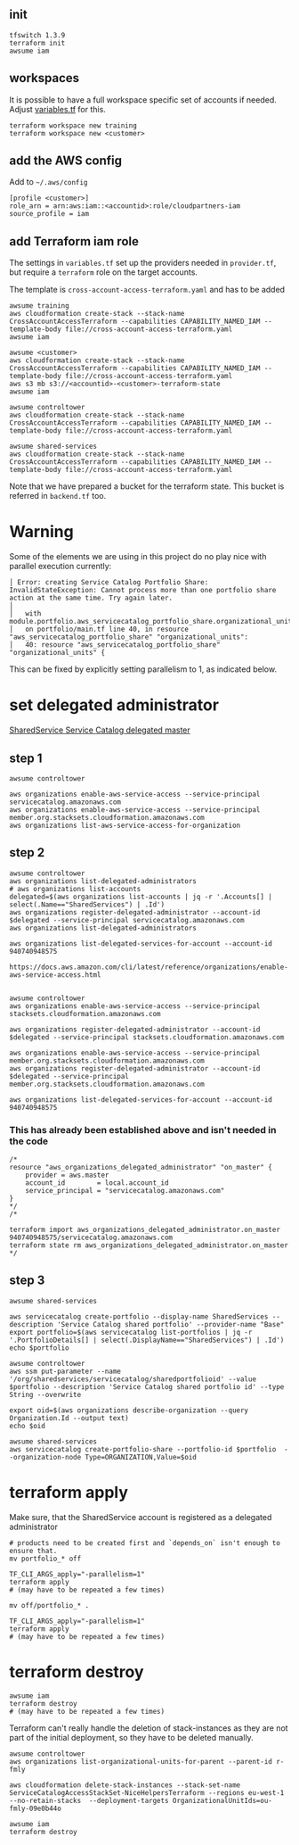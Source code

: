 
## init

    tfswitch 1.3.9
    terraform init
    awsume iam

## workspaces

It is possible to have a full workspace specific set of accounts if needed. Adjust [variables.tf](./variables.tf) for this.

    terraform workspace new training
    terraform workspace new <customer>

## add the AWS config

Add to `~/.aws/config`

    [profile <customer>]
    role_arn = arn:aws:iam::<accountid>:role/cloudpartners-iam
    source_profile = iam

## add Terraform iam role

The settings in `variables.tf` set up the providers needed in `provider.tf`, but require a `terraform` role on the target accounts.

The template is `cross-account-access-terraform.yaml` and has to be added 

    awsume training
    aws cloudformation create-stack --stack-name CrossAccountAccessTerraform --capabilities CAPABILITY_NAMED_IAM --template-body file://cross-account-access-terraform.yaml
    awsume iam

    awsume <customer>
    aws cloudformation create-stack --stack-name CrossAccountAccessTerraform --capabilities CAPABILITY_NAMED_IAM --template-body file://cross-account-access-terraform.yaml
    aws s3 mb s3://<accountid>-<customer>-terraform-state
    awsume iam

    awsume controltower
    aws cloudformation create-stack --stack-name CrossAccountAccessTerraform --capabilities CAPABILITY_NAMED_IAM --template-body file://cross-account-access-terraform.yaml

    awsume shared-services
    aws cloudformation create-stack --stack-name CrossAccountAccessTerraform --capabilities CAPABILITY_NAMED_IAM --template-body file://cross-account-access-terraform.yaml

Note that we have prepared a bucket for the terraform state. This bucket is referred in `backend.tf` too.


# Warning

Some of the elements we are using in this project do no play nice with parallel execution currently:

    │ Error: creating Service Catalog Portfolio Share: InvalidStateException: Cannot process more than one portfolio share action at the same time. Try again later.
    │
    │   with module.portfolio.aws_servicecatalog_portfolio_share.organizational_units[0],
    │   on portfolio/main.tf line 40, in resource "aws_servicecatalog_portfolio_share" "organizational_units":
    │   40: resource "aws_servicecatalog_portfolio_share" "organizational_units" {

This can be fixed by explicitly setting parallelism to 1, as indicated below.

# set delegated administrator

[SharedService Service Catalog delegated master](https://cloudpartners.atlassian.net/wiki/spaces/DEV/pages/2271084578/SharedService+Service+Catalog+delegated+master)

## step 1

    awsume controltower

    aws organizations enable-aws-service-access --service-principal servicecatalog.amazonaws.com
    aws organizations enable-aws-service-access --service-principal member.org.stacksets.cloudformation.amazonaws.com
    aws organizations list-aws-service-access-for-organization

## step 2

    awsume controltower
    aws organizations list-delegated-administrators
    # aws organizations list-accounts
    delegated=$(aws organizations list-accounts | jq -r '.Accounts[] | select(.Name=="SharedServices") | .Id')
    aws organizations register-delegated-administrator --account-id $delegated --service-principal servicecatalog.amazonaws.com
    aws organizations list-delegated-administrators

    aws organizations list-delegated-services-for-account --account-id 940740948575

    https://docs.aws.amazon.com/cli/latest/reference/organizations/enable-aws-service-access.html


    awsume controltower
    aws organizations enable-aws-service-access --service-principal stacksets.cloudformation.amazonaws.com

    aws organizations register-delegated-administrator --account-id $delegated --service-principal stacksets.cloudformation.amazonaws.com

    aws organizations enable-aws-service-access --service-principal member.org.stacksets.cloudformation.amazonaws.com
    aws organizations register-delegated-administrator --account-id $delegated --service-principal member.org.stacksets.cloudformation.amazonaws.com

    aws organizations list-delegated-services-for-account --account-id 940740948575
    
### This has already been established above and isn't needed in the code

    /*
    resource "aws_organizations_delegated_administrator" "on_master" {
        provider = aws.master
        account_id        = local.account_id
        service_principal = "servicecatalog.amazonaws.com"
    }
    */
    /* 

    terraform import aws_organizations_delegated_administrator.on_master 940740948575/servicecatalog.amazonaws.com
    terraform state rm aws_organizations_delegated_administrator.on_master
    */



## step 3

    awsume shared-services

    aws servicecatalog create-portfolio --display-name SharedServices --description 'Service Catalog shared portfolio' --provider-name "Base"
    export portfolio=$(aws servicecatalog list-portfolios | jq -r '.PortfolioDetails[] | select(.DisplayName=="SharedServices") | .Id')
    echo $portfolio

    awsume controltower
    aws ssm put-parameter --name '/org/sharedservices/servicecatalog/sharedportfolioid' --value $portfolio --description 'Service Catalog shared portfolio id' --type String --overwrite

    export oid=$(aws organizations describe-organization --query Organization.Id --output text)
    echo $oid

    awsume shared-services 
    aws servicecatalog create-portfolio-share --portfolio-id $portfolio  --organization-node Type=ORGANIZATION,Value=$oid


# terraform apply

Make sure, that the SharedService account is registered as a delegated administrator

    # products need to be created first and `depends_on` isn't enough to ensure that.
    mv portfolio_* off

    TF_CLI_ARGS_apply="-parallelism=1"
    terraform apply
    # (may have to be repeated a few times)

    mv off/portfolio_* .

    TF_CLI_ARGS_apply="-parallelism=1"
    terraform apply
    # (may have to be repeated a few times)

# terraform destroy

    awsume iam
    terraform destroy 
    # (may have to be repeated a few times)

Terraform can't really handle the deletion of stack-instances as they are not part of the initial deployment, so they have to be deleted manually. 

    awsume controltower
    aws organizations list-organizational-units-for-parent --parent-id r-fmly

    aws cloudformation delete-stack-instances --stack-set-name ServiceCatalogAccessStackSet-NiceHelpersTerraform --regions eu-west-1 --no-retain-stacks  --deployment-targets OrganizationalUnitIds=ou-fmly-09e0b44o
    
    awsume iam
    terraform destroy
